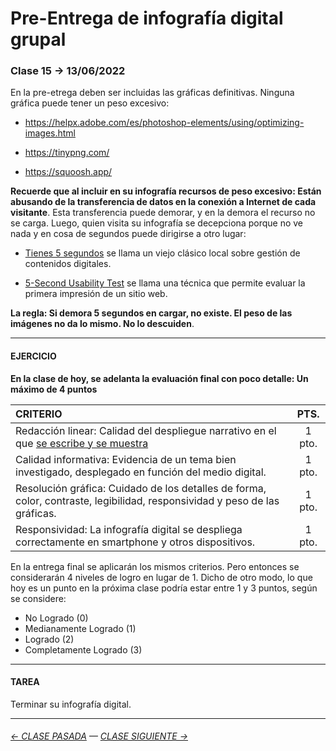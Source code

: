 # Pre-Entrega de infografía digital grupal

### Clase 15 → 13/06/2022

En la pre-etrega deben ser incluidas las gráficas definitivas. Ninguna gráfica puede tener un peso excesivo:

- https://helpx.adobe.com/es/photoshop-elements/using/optimizing-images.html

- https://tinypng.com/

- https://squoosh.app/

**Recuerde que al incluir en su infografía recursos de peso excesivo: Están abusando de la transferencia de datos en la conexión a Internet de cada visitante**. Esta transferencia puede demorar, y en la demora el recurso no se carga. Luego, quien visita su infografía se decepciona porque no ve nada y en cosa de segundos puede dirigirse a otro lugar:

- [Tienes 5 segundos](http://www.tienes5segundos.cl/) se llama un viejo clásico local sobre gestión de contenidos digitales. 

- [5-Second Usability Test](https://www.nngroup.com/videos/5-second-usability-test/) se llama una técnica que permite evaluar la primera impresión de un sitio web. 

**La regla: Si demora 5 segundos en cargar, no existe. El peso de las imágenes no da lo mismo. No lo descuiden**.

- - - - - - - - - - - 

#### EJERCICIO

**En la clase de hoy, se adelanta la evaluación final con poco detalle: Un máximo de 4 puntos** 

| CRITERIO | PTS.  |
|:---------|:-----:|
| Redacción linear: Calidad del despliegue narrativo en el que [se escribe y se muestra](https://www.youtube.com/watch?v=iEB3oILm-qQ&t=2010s) | 1 pto. |
| Calidad informativa: Evidencia de un tema bien investigado, desplegado en función del medio digital. | 1 pto. |
| Resolución gráfica: Cuidado de los detalles de forma, color, contraste, legibilidad, responsividad y peso de las gráficas. | 1 pto. |
| Responsividad: La infografía digital se despliega correctamente en smartphone y otros dispositivos. | 1 pto. |

En la entrega final se aplicarán los mismos criterios. Pero entonces se considerarán 4 niveles de logro en lugar de 1. Dicho de otro modo, lo que hoy es un punto en la próxima clase podría estar entre 1 y 3 puntos, según se considere:

- No Logrado (0)
- Medianamente Logrado (1)
- Logrado (2)
- Completamente Logrado (3)

- - - - - - - - - - - 

#### TAREA

Terminar su infografía digital.

- - - - - - - - - - -

###### [← CLASE PASADA](https://github.com/profesorfaco/dno075-2022-1/tree/main/clase-14) — [CLASE SIGUIENTE →](https://github.com/profesorfaco/dno075-2022-1/tree/main/clase-18)
